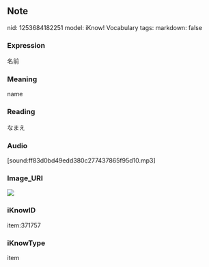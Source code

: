 ## Note
nid: 1253684182251
model: iKnow! Vocabulary
tags: 
markdown: false

### Expression
名前

### Meaning
name

### Reading
なまえ

### Audio
[sound:ff83d0bd49edd380c277437865f95d10.mp3]

### Image_URI
<img src="e95a740fb6f0fcd09398aab835a7d93b.jpg">

### iKnowID
item:371757

### iKnowType
item

